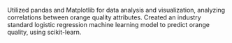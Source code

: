 Utilized pandas and Matplotlib for data analysis and visualization, analyzing correlations between orange quality attributes.
Created an industry standard logistic regression machine learning model to predict orange quality, using scikit-learn.
